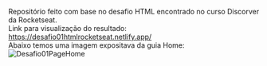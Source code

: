 Repositório feito com base no desafio HTML encontrado no curso Discorver da Rocketseat. 
<br>
Link para visualização do resultado: https://desafio01htmlrocketseat.netlify.app/
<br>
Abaixo temos uma imagem expositava da guia Home:
![Desafio01PageHome](https://user-images.githubusercontent.com/102265187/181639210-89cd16a5-e476-4a98-8d1c-14be33e3e0b4.jpg)

